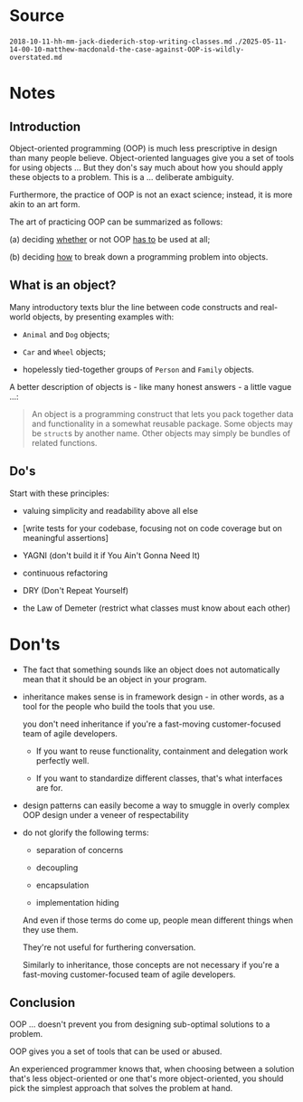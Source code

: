 # Source

   `2018-10-11-hh-mm-jack-diederich-stop-writing-classes.md`
   `./2025-05-11-14-00-10-matthew-macdonald-the-case-against-OOP-is-wildly-overstated.md`



# Notes



   ## Introduction

   Object-oriented programming (OOP) is much less prescriptive in design than many people believe.
   Object-oriented languages give you a set of tools for using objects ...
   But they don's say much about how you should apply these objects to a problem.
   This is a ... deliberate ambiguity.

   Furthermore,
   the practice of OOP is not an exact science;
   instead, it is more akin to an art form.

   The art of practicing OOP can be summarized as follows:

   (a) deciding <u>whether</u> or not OOP <u>has to</u> be used at all;

   (b) deciding <u>how</u> to break down a programming problem into objects.



   ## What is an object?

   Many introductory texts blur the line between
   code constructs and real-world objects, by presenting examples with:

   - `Animal` and `Dog` objects;

   - `Car` and `Wheel` objects;
   
   - hopelessly tied-together groups of `Person` and `Family` objects.

   A better description of objects is - like many honest answers - a little vague ...:

   > An object is a programming construct
   > that lets you pack together data and functionality in a somewhat reusable package.
   > Some objects may be `struct`s by another name.
   > Other objects may simply be bundles of related functions.
   


   ## Do's

   Start with these principles:

   - valuing simplicity and readability above all else

   - [write tests for your codebase, focusing not on code coverage but on meaningful assertions]

   - YAGNI (don't build it if You Ain't Gonna Need It)

   - continuous refactoring

   - DRY (Don't Repeat Yourself)

   - the Law of Demeter (restrict what classes must know about each other)



   # Don'ts

   - The fact that something sounds like an object does not automatically mean that
     it should be an object in your program.

   - inheritance makes sense is in framework design -
     in other words, as a tool for the people who build the tools that you use.

     you don't need inheritance
     if you're a fast-moving customer-focused team of agile developers.
   
     - If you want to reuse functionality,
       containment and delegation work perfectly well.
      
     - If you want to standardize different classes,
       that's what interfaces are for.

   - design patterns can easily become
     a way to smuggle in overly complex OOP design
     under a veneer of respectability
    
   - do not glorify the following terms:
   
     - separation of concerns
   
     - decoupling
   
     - encapsulation
   
     - implementation hiding

     And even if those terms do come up,
     people mean different things when they use them.

     They're not useful for furthering conversation.

     Similarly to inheritance,
     those concepts are not necessary
     if you're a fast-moving customer-focused team of agile developers.



   ## Conclusion

   OOP ... doesn't prevent you from designing sub-optimal solutions to a problem.

   OOP gives you a set of tools that can be used or abused.

   An experienced programmer knows that, when choosing between
   a solution that's less object-oriented
   or
   one that's more object-oriented,
   you should pick the simplest approach that solves the problem at hand.

